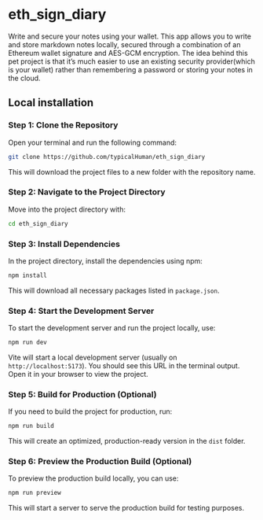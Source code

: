 # eth_sign_diary

Write and secure your notes using your wallet. This app allows you to write and store markdown notes locally, secured through a combination of an Ethereum wallet signature and AES-GCM encryption. The idea behind this pet project is that it’s much easier to use an existing security provider(which is your wallet) rather than remembering a password or storing your notes in the cloud.

## Local installation

### Step 1: Clone the Repository

Open your terminal and run the following command:

```bash
git clone https://github.com/typicalHuman/eth_sign_diary
```

This will download the project files to a new folder with the repository name.

### Step 2: Navigate to the Project Directory

Move into the project directory with:

```bash
cd eth_sign_diary
```

### Step 3: Install Dependencies

In the project directory, install the dependencies using npm:

```bash
npm install
```

This will download all necessary packages listed in `package.json`.

### Step 4: Start the Development Server

To start the development server and run the project locally, use:

```bash
npm run dev
```

Vite will start a local development server (usually on `http://localhost:5173`). You should see this URL in the terminal output. Open it in your browser to view the project.

### Step 5: Build for Production (Optional)

If you need to build the project for production, run:

```bash
npm run build
```

This will create an optimized, production-ready version in the `dist` folder.

### Step 6: Preview the Production Build (Optional)

To preview the production build locally, you can use:

```bash
npm run preview
```

This will start a server to serve the production build for testing purposes.
